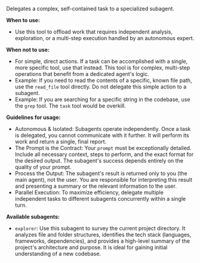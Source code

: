 Delegates a complex, self-contained task to a specialized subagent.

**When to use:**
- Use this tool to offload work that requires independent analysis, exploration, or a multi-step execution handled by an autonomous expert.

**When not to use:**
- For simple, direct actions. If a task can be accomplished with a single, more specific tool, use that instead. This tool is for complex, multi-step operations that benefit from a dedicated agent's logic.
- Example: If you need to read the contents of a specific, known file path, use the `read_file` tool directly. Do not delegate this simple action to a subagent.
- Example: If you are searching for a specific string in the codebase, use the `grep` tool. The `task` tool would be overkill.

**Guidelines for usage:**
- Autonomous & Isolated: Subagents operate independently. Once a task is delegated, you cannot communicate with it further. It will perform its work and return a single, final report.
- The Prompt is the Contract: Your `prompt` must be exceptionally detailed. Include all necessary context, steps to perform, and the exact format for the desired output. The subagent's success depends entirely on the quality of your prompt.
- Process the Output: The subagent's result is returned only to you (the main agent), not the user. You are responsible for interpreting this result and presenting a summary or the relevant information to the user.
- Parallel Execution: To maximize efficiency, delegate multiple independent tasks to different subagents concurrently within a single turn.

**Available subagents:**
- `explorer`: Use this subagent to survey the current project directory. It analyzes file and folder structures, identifies the tech stack (languages, frameworks, dependencies), and provides a high-level summary of the project's architecture and purpose. It is ideal for gaining initial understanding of a new codebase.
